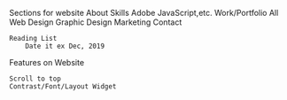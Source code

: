Sections for website
    About
    Skills
        Adobe
        JavaScript,etc.
    Work/Portfolio
        All
        Web Design
        Graphic Design
        Marketing
    Contact
        
    Reading List
        Date it ex Dec, 2019

Features on Website

    Scroll to top
    Contrast/Font/Layout Widget



